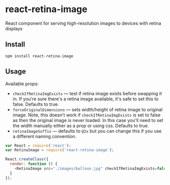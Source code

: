 react-retina-image
==================

React component for serving high-resolution images to devices with retina displays

## Install
`npm install react-retina-image`

## Usage

Available props:

* `checkIfRetinaImgExists` — test if retina image exists before swapping
  it in. If you're sure there's a retina image available, it's safe to
set this to false. Defaults to true.
* `forceOriginalDimensions` — sets width/height of retina image to
  original image. Note, this doesn't work if `checkIfRetinaImgExists` is set to
false as then the original image is never loaded. In this case you'll
need to set the width manually either as a prop or using css. Defaults to true.
* `retinaImageSuffix` — defaults to `@2x` but you can change this if you
  use a different naming convention.

```javascript
var React = require('react');
var RetinaImage = require('react-retina-image');

React.createClass({
  render: function () {
    <RetinaImage src="./images/balloon.jpg" checkIfRetinaImgExists=false />
  }
});
```
